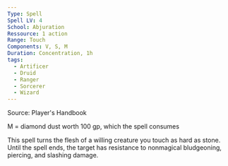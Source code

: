 ```yaml
---
Type: Spell
Spell LV: 4
School: Abjuration
Ressource: 1 action
Range: Touch
Components: V, S, M
Duration: Concentration, 1h
tags:
  - Artificer
  - Druid
  - Ranger
  - Sorcerer
  - Wizard
---
```

Source: Player's Handbook

M = diamond dust worth 100 gp, which the spell consumes

This spell turns the flesh of a willing creature you touch as hard as stone. Until the spell ends, the target has resistance to nonmagical bludgeoning, piercing, and slashing damage.